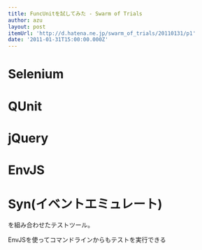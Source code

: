 ```yaml
---
title: FuncUnitを試してみた - Swarm of Trials
author: azu
layout: post
itemUrl: 'http://d.hatena.ne.jp/swarm_of_trials/20110131/p1'
date: '2011-01-31T15:00:00.000Z'
---
```

# Selenium

# QUnit

# jQuery

# EnvJS

# Syn(イベントエミュレート)

を組み合わせたテストツール。

EnvJSを使ってコマンドラインからもテストを実行できる
